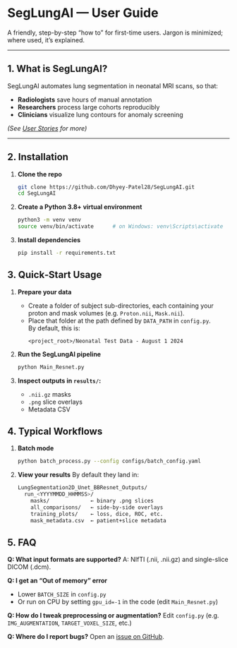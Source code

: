 # SegLungAI — User Guide

A friendly, step-by-step “how to” for first-time users. Jargon is minimized; where used, it’s explained.

---

## 1. What is SegLungAI?

SegLungAI automates lung segmentation in neonatal MRI scans, so that:

- **Radiologists** save hours of manual annotation  
- **Researchers** process large cohorts reproducibly  
- **Clinicians** visualize lung contours for anomaly screening  

*(See [User Stories](../Project%20Files/User%20Stories.md) for more)*

---

## 2. Installation

1. **Clone the repo**  
   ```bash
   git clone https://github.com/Dhyey-Patel28/SegLungAI.git
   cd SegLungAI

2. **Create a Python 3.8+ virtual environment**
   ```bash
   python3 -m venv venv
   source venv/bin/activate      # on Windows: venv\Scripts\activate

3. **Install dependencies**
   ```bash
   pip install -r requirements.txt

## 3. Quick‐Start Usage

1. **Prepare your data**  
   - Create a folder of subject sub-directories, each containing your proton and mask volumes (e.g. `Proton.nii`, `Mask.nii`).  
   - Place that folder at the path defined by `DATA_PATH` in `config.py`.  
     By default, this is:
     ```
     <project_root>/Neonatal Test Data - August 1 2024
     ```

2. **Run the SegLungAI pipeline**  
   ```bash
   python Main_Resnet.py

3. **Inspect outputs in `results/`:**
   - `.nii.gz` masks
   - `.png` slice overlays
   - Metadata CSV
  
## 4. Typical Workflows

1. **Batch mode**
   ```bash
   python batch_process.py --config configs/batch_config.yaml

2. **View your results**
   By default they land in:
   ```bash
   LungSegmentation2D_Unet_BBResnet_Outputs/
     run_<YYYYMMDD_HHMMSS>/
       masks/             ← binary .png slices
       all_comparisons/   ← side-by-side overlays
       training_plots/    ← loss, dice, ROC, etc.
       mask_metadata.csv  ← patient+slice metadata

## 5. FAQ

**Q: What input formats are supported?**
A: NIfTI (.nii, .nii.gz) and single-slice DICOM (.dcm).

**Q: I get an “Out of memory” error**
- Lower `BATCH_SIZE` in `config.py`
- Or run on CPU by setting `gpu_id=-1` in the code (edit `Main_Resnet.py`)

**Q: How do I tweak preprocessing or augmentation?**
Edit `config.py` (e.g. `IMG_AUGMENTATION`, `TARGET_VOXEL_SIZE`, etc.)

**Q: Where do I report bugs?**
Open an [issue on GitHub](https://github.com/Dhyey-Patel28/SegLungAI/issues).
